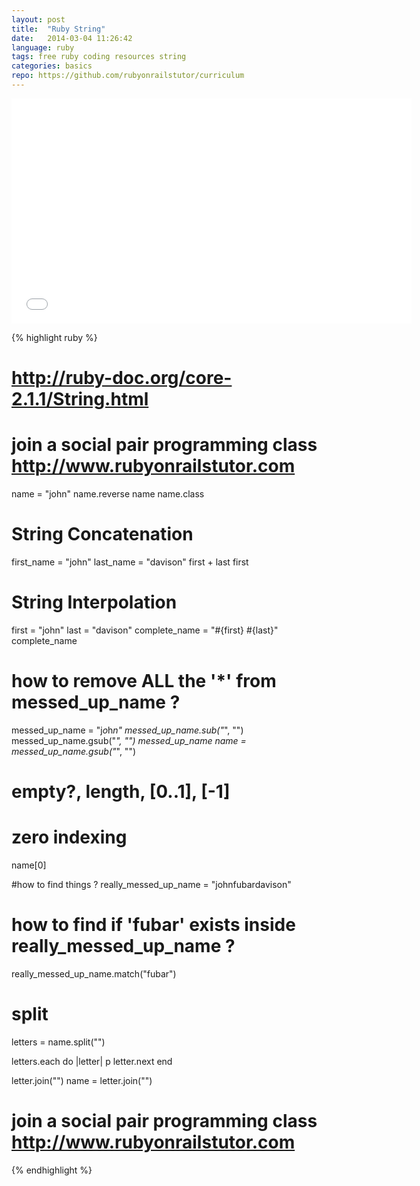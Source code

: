 ```yaml
---
layout: post
title:  "Ruby String"
date:   2014-03-04 11:26:42
language: ruby
tags: free ruby coding resources string
categories: basics
repo: https://github.com/rubyonrailstutor/curriculum
---
```

<iframe width="640" height="360" src="//www.youtube.com/embed/w2x0VtVlxX8?vq=hd1080" frameborder="0" allowfullscreen></iframe>


{% highlight ruby %}
  # http://ruby-doc.org/core-2.1.1/String.html
  # join a social pair programming class http://www.rubyonrailstutor.com

  name = "john"
  name.reverse
  name
  name.class

  # String Concatenation
  first_name = "john"
  last_name = "davison"
  first + last
  first

  # String Interpolation
  first = "john"
  last = "davison"
  complete_name = "#{first} #{last}"
  complete_name

  # how to remove ALL the '*' from messed_up_name ?
  messed_up_name = "j*o*h*n"
  messed_up_name.sub("*", "")
  messed_up_name.gsub("*", "")
  messed_up_name
  name = messed_up_name.gsub("*", "")

  # empty?, length, [0..1], [-1]
  # zero indexing

  name[0]

  #how to find things ? 
  really_messed_up_name = "johnfubardavison"

  # how to find if 'fubar' exists inside really_messed_up_name ? 
  really_messed_up_name.match("fubar")

  # split

  letters = name.split("")

  letters.each do |letter|
    p letter.next
  end

  letter.join("")
  name = letter.join("")

  # join a social pair programming class http://www.rubyonrailstutor.com
{% endhighlight %}
